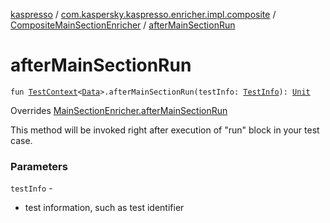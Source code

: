 [kaspresso](../../index.md) / [com.kaspersky.kaspresso.enricher.impl.composite](../index.md) / [CompositeMainSectionEnricher](index.md) / [afterMainSectionRun](./after-main-section-run.md)

# afterMainSectionRun

`fun `[`TestContext`](../../com.kaspersky.kaspresso.testcases.core.testcontext/-test-context/index.md)`<`[`Data`](index.md#Data)`>.afterMainSectionRun(testInfo: `[`TestInfo`](../../com.kaspersky.kaspresso.testcases.models.info/-test-info/index.md)`): `[`Unit`](https://kotlinlang.org/api/latest/jvm/stdlib/kotlin/-unit/index.html)

Overrides [MainSectionEnricher.afterMainSectionRun](../../com.kaspersky.kaspresso.enricher/-main-section-enricher/after-main-section-run.md)

This method will be invoked right after execution of "run" block in your test case.

### Parameters

`testInfo` -
* test information, such as test identifier
